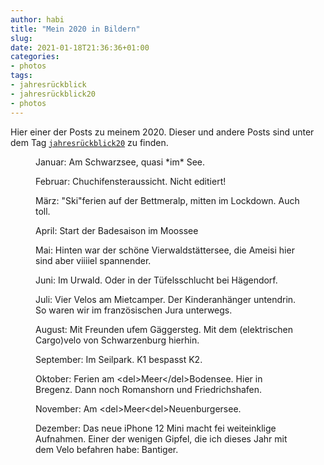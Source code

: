 ```yaml
---
author: habi
title: "Mein 2020 in Bildern"
slug: 
date: 2021-01-18T21:36:36+01:00
categories:
- photos
tags:
- jahresrückblick
- jahresrückblick20
- photos
---
```


<!-- wp:paragraph -->
<p>Hier einer der Posts zu meinem 2020. Dieser und andere Posts sind unter dem Tag <a href="http://habi.gna.ch/tag/jahresruckblick20"><code>jahresrückblick20</code></a> zu finden.</p>
<!-- /wp:paragraph -->

<!-- wp:image {"id":6073,"sizeSlug":"large"} -->
<figure class="wp-block-image size-large"><img src="https://i0.wp.com/habi.gna.ch/wp-content/uploads/2021/01/20.01.jpeg?fit=700%2C933&amp;ssl=1" alt="" class="wp-image-6073"/><figcaption>Januar: Am Schwarzsee, quasi *im* See.</figcaption></figure>
<!-- /wp:image -->

<!-- wp:image {"id":6074,"sizeSlug":"large"} -->
<figure class="wp-block-image size-large"><img src="https://i0.wp.com/habi.gna.ch/wp-content/uploads/2021/01/20.02.jpeg?fit=700%2C525&amp;ssl=1" alt="" class="wp-image-6074"/><figcaption>Februar: Chuchifensteraussicht. Nicht editiert!</figcaption></figure>
<!-- /wp:image -->

<!-- wp:image {"id":6075,"sizeSlug":"large"} -->
<figure class="wp-block-image size-large"><img src="https://i2.wp.com/habi.gna.ch/wp-content/uploads/2021/01/20.03.jpeg?fit=700%2C700&amp;ssl=1" alt="" class="wp-image-6075"/><figcaption>März: "Ski"ferien auf der Bettmeralp, mitten im Lockdown. Auch toll.</figcaption></figure>
<!-- /wp:image -->

<!-- wp:image {"id":6077,"sizeSlug":"large"} -->
<figure class="wp-block-image size-large"><img src="https://i1.wp.com/habi.gna.ch/wp-content/uploads/2021/01/20.04.jpeg?fit=700%2C525&amp;ssl=1" alt="" class="wp-image-6077"/><figcaption>April: Start der Badesaison im Moossee</figcaption></figure>
<!-- /wp:image -->

<!-- wp:image {"id":6076,"sizeSlug":"large"} -->
<figure class="wp-block-image size-large"><img src="https://i2.wp.com/habi.gna.ch/wp-content/uploads/2021/01/20.05.jpeg?fit=700%2C467&amp;ssl=1" alt="" class="wp-image-6076"/><figcaption>Mai: Hinten war der schöne Vierwaldstättersee, die Ameisi hier sind aber viiiiel spannender.</figcaption></figure>
<!-- /wp:image -->

<!-- wp:image {"id":6078,"sizeSlug":"large"} -->
<figure class="wp-block-image size-large"><img src="https://i2.wp.com/habi.gna.ch/wp-content/uploads/2021/01/20.06.jpeg?fit=700%2C933&amp;ssl=1" alt="" class="wp-image-6078"/><figcaption>Juni: Im Urwald. Oder in der Tüfelsschlucht bei Hägendorf. </figcaption></figure>
<!-- /wp:image -->

<!-- wp:image {"id":6079,"sizeSlug":"large"} -->
<figure class="wp-block-image size-large"><img src="https://i1.wp.com/habi.gna.ch/wp-content/uploads/2021/01/20.07.jpeg?fit=700%2C933&amp;ssl=1" alt="" class="wp-image-6079"/><figcaption>Juli: Vier Velos am Mietcamper. Der Kinderanhänger untendrin. So waren wir im französischen Jura unterwegs.</figcaption></figure>
<!-- /wp:image -->

<!-- wp:image {"id":6080,"sizeSlug":"large"} -->
<figure class="wp-block-image size-large"><img src="https://i2.wp.com/habi.gna.ch/wp-content/uploads/2021/01/20.08.jpeg?fit=700%2C939&amp;ssl=1" alt="" class="wp-image-6080"/><figcaption>August: Mit Freunden ufem Gäggersteg. Mit dem (elektrischen Cargo)velo von Schwarzenburg hierhin.</figcaption></figure>
<!-- /wp:image -->

<!-- wp:image {"id":6081,"sizeSlug":"large"} -->
<figure class="wp-block-image size-large"><img src="https://i1.wp.com/habi.gna.ch/wp-content/uploads/2021/01/20.09.jpeg?fit=700%2C525&amp;ssl=1" alt="" class="wp-image-6081"/><figcaption>September: Im Seilpark. K1 bespasst K2.</figcaption></figure>
<!-- /wp:image -->

<!-- wp:image {"id":6082,"sizeSlug":"large"} -->
<figure class="wp-block-image size-large"><img src="https://i1.wp.com/habi.gna.ch/wp-content/uploads/2021/01/20.10.jpeg?fit=700%2C525&amp;ssl=1" alt="" class="wp-image-6082"/><figcaption>Oktober: Ferien am &lt;del&gt;Meer&lt;/del&gt;Bodensee. Hier in Bregenz. Dann noch Romanshorn und Friedrichshafen.</figcaption></figure>
<!-- /wp:image -->

<!-- wp:image {"id":6083,"sizeSlug":"large"} -->
<figure class="wp-block-image size-large"><img src="https://i0.wp.com/habi.gna.ch/wp-content/uploads/2021/01/20.11.jpeg?fit=700%2C525&amp;ssl=1" alt="" class="wp-image-6083"/><figcaption>November: Am &lt;del&gt;Meer&lt;del&gt;Neuenburgersee.</figcaption></figure>
<!-- /wp:image -->

<!-- wp:image {"id":6084,"sizeSlug":"large"} -->
<figure class="wp-block-image size-large"><img src="https://i1.wp.com/habi.gna.ch/wp-content/uploads/2021/01/20.12.jpeg?fit=700%2C933&amp;ssl=1" alt="" class="wp-image-6084"/><figcaption>Dezember: Das neue iPhone 12 Mini macht fei weiteinklige Aufnahmen. Einer der wenigen Gipfel, die ich dieses Jahr mit dem Velo befahren habe: Bantiger.</figcaption></figure>
<!-- /wp:image -->